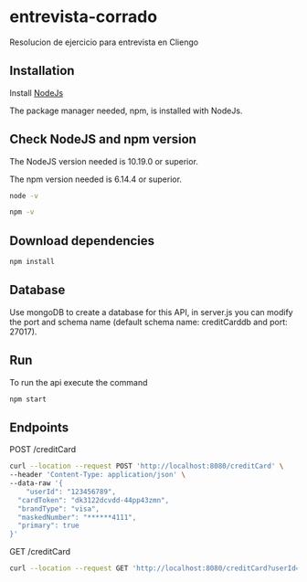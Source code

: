 # entrevista-corrado
Resolucion de ejercicio para entrevista en Cliengo

## Installation

Install [NodeJs](https://nodejs.org/en/download/)

The package manager needed, npm, is installed with NodeJs.

## Check NodeJS and npm version

The NodeJS version needed is 10.19.0 or superior.

The npm version needed is 6.14.4 or superior.

```bash
node -v
```
```bash
npm -v
```

## Download dependencies

```bash
npm install
```

## Database

Use mongoDB to create a database for this API, in server.js you can modify the port and schema name (default schema name: creditCarddb and port: 27017).

## Run

To run the api execute the command 
```bash
npm start
```

## Endpoints

POST /creditCard

```bash
curl --location --request POST 'http://localhost:8080/creditCard' \
--header 'Content-Type: application/json' \
--data-raw '{
	"userId": "123456789",
  "cardToken": "dk3122dcvdd-44pp43zmn",
  "brandType": "visa",
  "maskedNumber": "******4111",
  "primary": true
}'
```

GET /creditCard

```bash
curl --location --request GET 'http://localhost:8080/creditCard?userId='

```


